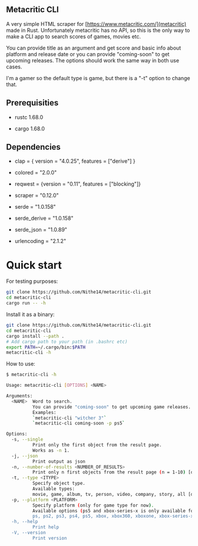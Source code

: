 ## Metacritic CLI

A very simple HTML scraper for [https://www.metacritic.com/](metacritic) made in Rust. Unfortunately metacritic has no API, so this is the only way to make a CLI app to search scores of games, movies etc.

You can provide title as an argument and get score and basic info about platform and release date or you can provide "coming-soon" to get upcoming releases. The options should work the same way in both use cases.

I'm a gamer so the default type is game, but there is a "-t" option to change that.
## Prerequisities

- rustc 1.68.0

- cargo 1.68.0

## Dependencies

- clap = { version = "4.0.25", features = ["derive"] }

- colored = "2.0.0"

- reqwest = {version = "0.11", features = ["blocking"]}

- scraper = "0.12.0"
- serde = "1.0.158"
- serde_derive = "1.0.158"

- serde_json = "1.0.89"

- urlencoding = "2.1.2"    

# Quick start

For testing purposes:
```bash
git clone https://github.com/Nithe14/metacritic-cli.git
cd metacritic-cli
cargo run -- -h
```
Install it as a binary:

```bash
git clone https://github.com/Nithe14/metacritic-cli.git
cd metacritic-cli
cargo install --path .
# Add cargo path to your path (in .bashrc etc)
export PATH=~/.cargo/bin:$PATH
metacritic-cli -h
```
How to use:

```bash
$ metacritic-cli -h 

Usage: metacritic-cli [OPTIONS] <NAME>

Arguments:
  <NAME>  Word to search.
          You can provide "coming-soon" to get upcoming game releases.
          Examples:
          `metacritic-cli "witcher 3"`
          `metacritic-cli coming-soon -p ps5`

Options:
  -s, --single
          Print only the first object from the result page.
          Works as -n 1.
  -j, --json
          Print output as json
  -n, --number-of-results <NUMBER_OF_RESULTS>
          Print only n first objects from the result page (n = 1-10) [default: 3]
  -t, --type <ITYPE>
          Specify object type.
          Available types:
          movie, game, album, tv, person, video, company, story, all [default: game]
  -p, --platform <PLATFORM>
          Specify platform (only for game type for now).
          Available options (ps5 and xbox-series-x is only available for "coming-soon" for now - it's because of metacritic not me, sorry):
          ps, ps2, ps3, ps4, ps5, xbox, xbox360, xboxone, xbox-series-x, switch, pc, ds, 3ds, ps-vita, psp, wii, wii-u, gameboy-advance, iphone, all [default: all]
  -h, --help
          Print help
  -V, --version
          Print version
```
